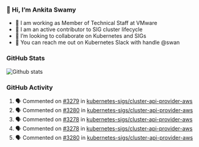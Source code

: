 ### 👋 Hi, I’m Ankita Swamy 

- 💼 I am working as Member of Technical Staff at VMware
- 👀 I am an active contributor to SIG cluster lifecycle 
- 💞️ I’m looking to collaborate on Kubernetes and SIGs
- 💬 You can reach me out on Kubernetes Slack with handle @swan

### GitHub Stats
![Github stats](https://github-readme-stats.vercel.app/api?username=Ankitasw&count_private=true&show_icons=true&theme=tokyonight)

### GitHub Activity 
<!--START_SECTION:activity-->
1. 🗣 Commented on [#3279](https://github.com/kubernetes-sigs/cluster-api-provider-aws/issues/3279) in [kubernetes-sigs/cluster-api-provider-aws](https://github.com/kubernetes-sigs/cluster-api-provider-aws)
2. 🗣 Commented on [#3280](https://github.com/kubernetes-sigs/cluster-api-provider-aws/issues/3280) in [kubernetes-sigs/cluster-api-provider-aws](https://github.com/kubernetes-sigs/cluster-api-provider-aws)
3. 🗣 Commented on [#3278](https://github.com/kubernetes-sigs/cluster-api-provider-aws/issues/3278) in [kubernetes-sigs/cluster-api-provider-aws](https://github.com/kubernetes-sigs/cluster-api-provider-aws)
4. 🗣 Commented on [#3278](https://github.com/kubernetes-sigs/cluster-api-provider-aws/issues/3278) in [kubernetes-sigs/cluster-api-provider-aws](https://github.com/kubernetes-sigs/cluster-api-provider-aws)
5. 🗣 Commented on [#3280](https://github.com/kubernetes-sigs/cluster-api-provider-aws/issues/3280) in [kubernetes-sigs/cluster-api-provider-aws](https://github.com/kubernetes-sigs/cluster-api-provider-aws)
<!--END_SECTION:activity-->
